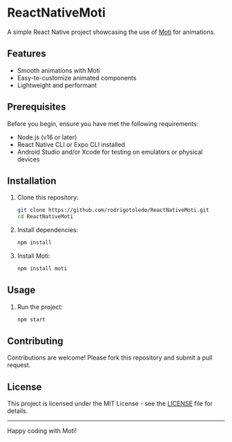 # ReactNativeMoti

A simple React Native project showcasing the use of [Moti](https://moti.fyi/) for animations.

## Features

- Smooth animations with Moti
- Easy-to-customize animated components
- Lightweight and performant

## Prerequisites

Before you begin, ensure you have met the following requirements:

- Node.js (v16 or later)
- React Native CLI or Expo CLI installed
- Android Studio and/or Xcode for testing on emulators or physical devices

## Installation

1. Clone this repository:

   ```bash
   git clone https://github.com/rodrigotoledo/ReactNativeMoti.git
   cd ReactNativeMoti
   ```

2. Install dependencies:

   ```bash
   npm install
   ```

3. Install Moti:

   ```bash
   npm install moti
   ```

## Usage

1. Run the project:

   ```bash
   npm start
   ```

## Contributing

Contributions are welcome! Please fork this repository and submit a pull request.

## License

This project is licensed under the MIT License - see the [LICENSE](LICENSE) file for details.

---

Happy coding with Moti!
